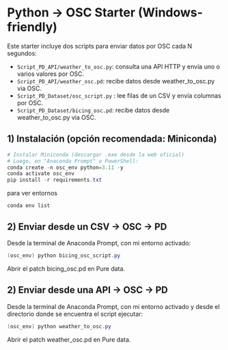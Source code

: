 # Python → OSC Starter (Windows-friendly)

Este starter incluye dos scripts para enviar datos por OSC cada N segundos:
- `Script_PD_API/weather_to_osc.py`: consulta una API HTTP y envía uno o varios valores por OSC.
- `Script_PD_API/weather_osc.pd`: recibe datos desde weather_to_osc.py via OSC.
- `Script_PD_Dataset/osc_script.py` : lee filas de un CSV y envía columnas por OSC.
- `Script_PD_Dataset/bicing_osc.pd`: recibe datos desde weather_to_osc.py via OSC.

## 1) Instalación (opción recomendada: Miniconda)
```powershell
# Instalar Miniconda (descargar .exe desde la web oficial)
# Luego, en "Anaconda Prompt" o PowerShell:
conda create -n osc_env python=3.11 -y
conda activate osc_env
pip install -r requirements.txt
```

para ver entornos
```
conda env list
```

## 2) Enviar desde un CSV → OSC → PD
Desde la terminal de Anaconda Prompt, con mi  entorno activado:
```powershell
(osc_env) python bicing_osc_script.py
```

Abrir el patch bicing_osc.pd en Pure data.

## 2) Enviar desde una API → OSC → PD
Desde la terminal de Anaconda Prompt, con mi  entorno activado y desde el directorio donde se encuentra el script ejecutar:
```powershell
(osc_env) python weather_to_osc.py
```

Abrir el patch weather_osc.pd en Pure data.
